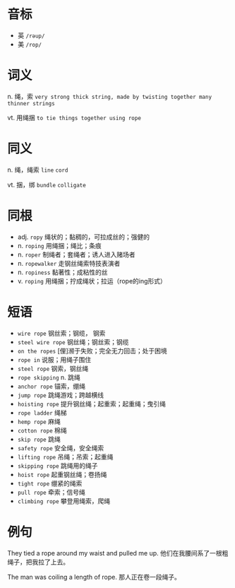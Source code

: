 # 音标

- 英 `/rəup/`
- 美 `/rop/`

# 词义

n. 绳，索
`very strong thick string, made by twisting together many thinner strings`

vt. 用绳捆
`to tie things together using rope`

# 同义

n. 绳，绳索
`line` `cord`

vt. 捆，绑
`bundle` `colligate`

# 同根

- adj. `ropy` 绳状的；黏稠的，可拉成丝的；强健的
- n. `roping` 用绳捆；绳比；条痕
- n. `roper` 制绳者；套绳者；诱人进入赌场者
- n. `ropewalker` 走钢丝绳索特技表演者
- n. `ropiness` 黏著性；成粘性的丝
- v. `roping` 用绳捆；拧成绳状；拉运（rope的ing形式）

# 短语

- `wire rope` 钢丝索；钢缆， 钢索
- `steel wire rope` 钢丝绳；钢丝索；钢缆
- `on the ropes` [俚]濒于失败；完全无力回击；处于困境
- `rope in` 说服；用绳子围住
- `steel rope` 钢索，钢丝绳
- `rope skipping` n. 跳绳
- `anchor rope` 锚索，绷绳
- `jump rope` 跳绳游戏；跨越横线
- `hoisting rope` 提升钢丝绳；起重索；起重绳；曳引绳
- `rope ladder` 绳梯
- `hemp rope` 麻绳
- `cotton rope` 棉绳
- `skip rope` 跳绳
- `safety rope` 安全绳，安全绳索
- `lifting rope` 吊绳；吊索；起重绳
- `skipping rope` 跳绳用的绳子
- `hoist rope` 起重钢丝绳；卷扬绳
- `tight rope` 绷紧的绳索
- `pull rope` 牵索；信号绳
- `climbing rope` 攀登用绳索，爬绳

# 例句

They tied a rope around my waist and pulled me up.
他们在我腰间系了一根粗绳子，把我拉了上去。

The man was coiling a length of rope.
那人正在卷一段绳子。


